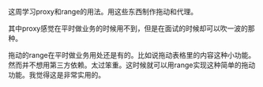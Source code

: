 这周学习proxy和range的用法。用这些东西制作拖动和代理。

其中proxy感觉在平时做业务的时候用不到，但是在面试的时候却可以吹一波的那种。

拖动的range在平时做业务用处还是有的。比如说拖动表格里的内容这种小功能。然而并不想用第三方依赖。太过笨重。这时候就可以用range实现这种简单的拖动功能。我觉得这是非常实用的。

